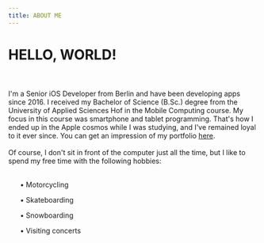 ```yaml
---
title: ABOUT ME
---
```


# HELLO, WORLD!
<br></br>
I'm a Senior iOS Developer from Berlin and have been developing apps since 2016. I received my Bachelor of Science (B.Sc.) degree from the University of Applied Sciences Hof in the Mobile Computing course. My focus in this course was smartphone and tablet programming. That's how I ended up in the Apple cosmos while I was studying, and I've remained loyal to it ever since. You can get an impression of my portfolio [here](https://erolburak.com/en/portfolio).
<br></br>
Of course, I don't sit in front of the computer just all the time, but I like to spend my free time with the following hobbies:
<br></br>
<ul class="ul-content">
    <p>• Motorcycling</p>
    <p>• Skateboarding</p>
    <p>• Snowboarding</p>
    <p>• Visiting concerts</p>
</ul>
<footer id="year"></footer>
<script src="/resources/setYear.js"></script>
